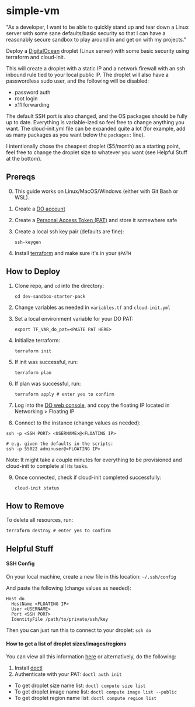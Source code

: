 # simple-vm

"As a developer, I want to be able to quickly stand up and tear down a Linux server with some sane defaults/basic security so that I can have a reasonably secure sandbox to play around in and get on with my projects."

Deploy a [DigitalOcean](https://www.digitalocean.com/) droplet (Linux server) with some basic security using terraform and cloud-init.

This will create a droplet with a static IP and a network firewall with an ssh inbound rule tied to your local public IP.  The droplet will also have a passwordless sudo user, and the following will be disabled:
- password auth
- root login
- x11 forwarding

The default SSH port is also changed, and the OS packages should be fully up to date. Everything is variable-ized so feel free to change anything you want.  The cloud-init.yml file can be expanded quite a lot (for example, add as many packages as you want below the `packages:` line).

I intentionally chose the cheapest droplet ($5/month) as a starting point, feel free to change the droplet size to whatever you want (see Helpful Stuff at the bottom).

## Prereqs
0. This guide works on Linux/MacOS/Windows (either with Git Bash or WSL).
1. Create a [DO account](https://cloud.digitalocean.com/registrations/new)
2. Create a [Personal Access Token (PAT)](https://docs.digitalocean.com/reference/api/create-personal-access-token/) and store it somewhere safe
3. Create a local ssh key pair (defaults are fine):

    `ssh-keygen`
5. Install [terraform](https://www.terraform.io/downloads) and make sure it's in your `$PATH`

## How to Deploy

1. Clone repo, and `cd` into the directory:

    `cd dev-sandbox-starter-pack`
4. Change variables as needed in `variables.tf` and `cloud-init.yml`
5. Set a local environment variable for your DO PAT:

    `export TF_VAR_do_pat=<PASTE PAT HERE>`
7. Initialize terraform:

    `terraform init`
9. If init was successful, run:

    `terraform plan`
11. If plan was successful, run:

    `terraform apply # enter yes to confirm`
13. Log into the [DO web console](https://cloud.digitalocean.com), and copy the floating IP located in Networking > Floating IP
14. Connect to the instance (change values as needed):

```
ssh -p <SSH PORT> <USERNAME>@<FLOATING IP>

# e.g. given the defaults in the scripts:
ssh -p 55022 adminuser@<FLOATING IP>
```

   Note: It might take a couple minutes for everything to be provisioned and cloud-init to complete all its tasks.

9. Once connected, check if cloud-init completed successfully:

    `cloud-init status`

## How to Remove

To delete all resources, run:

`terraform destroy # enter yes to confirm`

## Helpful Stuff

#### SSH Config
On your local machine, create a new file in this location:
`~/.ssh/config`

And paste the following (change values as needed):
```
Host do
  HostName <FLOATING IP>
  User <USERNAME>
  Port <SSH PORT>
  IdentityFile /path/to/private/ssh/key
```
Then you can just run this to connect to your droplet:
`ssh do`

#### How to get a list of droplet sizes/images/regions

You can view all this information [here](https://slugs.do-api.dev) or alternatively, do the following:

1. Install [doctl](https://docs.digitalocean.com/reference/doctl/how-to/install/)
2. Authenticate with your PAT: `doctl auth init`
- To get droplet size name list: `doctl compute size list`
- To get droplet image name list: `doctl compute image list --public`
- To get droplet region name list: `doctl compute region list`
